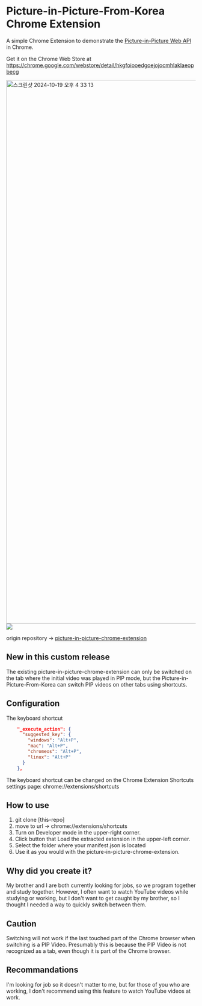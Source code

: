# Picture-in-Picture-From-Korea Chrome Extension

A simple Chrome Extension to demonstrate the [Picture-in-Picture Web API](https://wicg.github.io/picture-in-picture/) in Chrome.

Get it on the Chrome Web Store at https://chrome.google.com/webstore/detail/hkgfoiooedgoejojocmhlaklaeopbecg

<img width="1440" alt="스크린샷 2024-10-19 오후 4 33 13" src="https://github.com/user-attachments/assets/f35fe035-52bb-4ca7-bab7-8a889011ad1c">
<img src="https://github.com/user-attachments/assets/f5b7c392-fdfa-45a6-a837-167f1e81abd6">

origin repository -> [picture-in-picture-chrome-extension](https://github.com/GoogleChromeLabs/picture-in-picture-chrome-extension)

## New in this custom release

The existing picture-in-picture-chrome-extension can only be switched on the tab where the initial video was played in PIP mode, but the Picture-in-Picture-From-Korea can switch PIP videos on other tabs using shortcuts.

## Configuration

The keyboard shortcut

```json
    "_execute_action": {
      "suggested_key": {
        "windows": "Alt+P",
        "mac": "Alt+P",
        "chromeos": "Alt+P",
        "linux": "Alt+P"
      }
    },
```

The keyboard shortcut can be changed on the
Chrome Extension Shortcuts settings page:
chrome://extensions/shortcuts

## How to use

1. git clone [this-repo]
2. move to url -> chrome://extensions/shortcuts
3. Turn on Developer mode in the upper-right corner.
4. Click button that Load the extracted extension in the upper-left corner.
5. Select the folder where your manifest.json is located
6. Use it as you would with the picture-in-picture-chrome-extension.

## Why did you create it?

My brother and I are both currently looking for jobs, so we program together and study together. However, I often want to watch YouTube videos while studying or working, but I don't want to get caught by my brother, so I thought I needed a way to quickly switch between them.

## Caution

Switching will not work if the last touched part of the Chrome browser when switching is a PIP Video. Presumably this is because the PIP Video is not recognized as a tab, even though it is part of the Chrome browser.

## Recommandations

I'm looking for job so it doesn't matter to me, but for those of you who are working, I don't recommend using this feature to watch YouTube videos at work.
